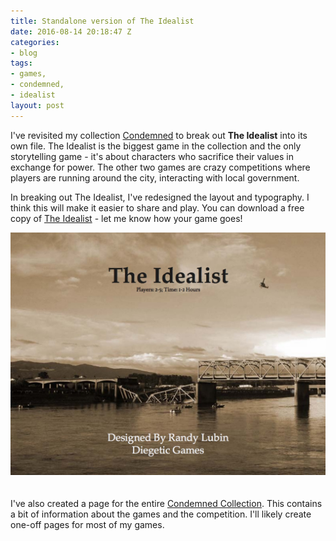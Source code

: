 ```yaml
---
title: Standalone version of The Idealist
date: 2016-08-14 20:18:47 Z
categories:
- blog
tags:
- games,
- condemned,
- idealist
layout: post
---
```


I've revisited my collection [Condemned](/condemned) to break out **The Idealist** into its own file. The Idealist is the biggest game in the collection and the only storytelling game - it's about characters who sacrifice their values in exchange for power. The other two games are crazy competitions where players are running around the city, interacting with local government.

In breaking out The Idealist, I've redesigned the layout and typography. I think this will make it easier to share and play. You can download a free copy of [The Idealist](/game_files/The_Idealist.pdf) - let me know how your game goes!

<center>
  <a href="/game_files/The_Idealist.pdf">
    <img style="margin-bottom: 20px;" alt="The cover of The Idealist - a bridge collapsed into a river" src="/img/idealist-cover.jpg"/>
  </a>
</center>

I've also created a page for the entire [Condemned Collection](/condemned). This contains a bit of information about the games and the competition. I'll likely create one-off pages for most of my games.
